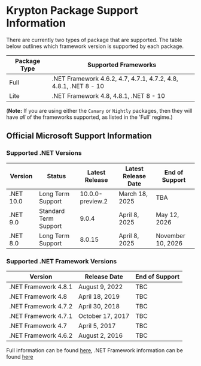 # Krypton Package Support Information

There are currently two types of package that are supported. The table below outlines which framework version is supported by each package.

| Package Type | Supported Frameworks |
|---|---|
| Full | .NET Framework 4.6.2, 4.7, 4.7.1, 4.7.2, 4.8, 4.8.1, .NET 8 - 10 |
| Lite | .NET Framework 4.8, 4.8.1, .NET 8 - 10 |

(**Note:** If you are using either the `Canary` or `Nightly` packages, then they will have _all_ of the frameworks supported, as listed in the 'Full' regime.)

## Official Microsoft Support Information

### Supported .NET Versions

| Version | Status | Latest Release | Latest Release Date | End of Support |
|---|---|---|---|---|
| .NET 10.0 | Long Term Support | 10.0.0-preview.2 | March 18, 2025 | TBA |
| .NET 9.0 | Standard Term Support | 9.0.4 | April 8, 2025 | May 12, 2026 |
| .NET 8.0 | Long Term Support | 8.0.15 | April 8, 2025 | November 10, 2026 |

### Supported .NET Framework Versions

| Version | Release Date | End of Support |
|---|---|---|
| .NET Framework 4.8.1 | August 9, 2022 | TBC |
| .NET Framework 4.8 | April 18, 2019 | TBC |
| .NET Framework 4.7.2 | April 30, 2018 | TBC |
| .NET Framework 4.7.1 | October 17, 2017 | TBC |
| .NET Framework 4.7 | April 5, 2017 | TBC |
| .NET Framework 4.6.2 | August 2, 2016 | TBC |

Full information can be found [here](https://dotnet.microsoft.com/en-us/download/dotnet), .NET Framework information can be found [here](https://dotnet.microsoft.com/en-us/download/dotnet-framework)